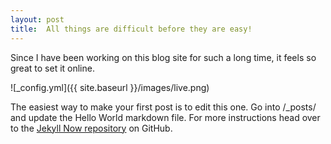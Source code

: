 ```yaml
---
layout: post
title:  All things are difficult before they are easy!
---
```


Since I have been working on this blog site for such a long time, it feels so great to set it online.

![_config.yml]({{ site.baseurl }}/images/live.png)

The easiest way to make your first post is to edit this one. Go into /_posts/ and update the Hello World markdown file. For more instructions head over to the [Jekyll Now repository](https://github.com/barryclark/jekyll-now) on GitHub.